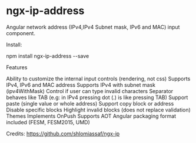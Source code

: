 # ngx-ip-address
Angular network address (IPv4,IPv4 Subnet mask, IPv6 and MAC) input component.

Install:

npm install ngx-ip-address --save

Features

Ability to customize the internal input controls (rendering, not css)
Supports IPv4, IPv6 and MAC address
Supports IPv4 with subnet mask (ipv4WithMask)
Control if user can type invalid characters
Separator behaves like TAB (e.g: in IPv4 pressing dot (.) is like pressing TAB)
Support paste (single value or whole address)
Support copy block or address
Disable specific blocks
Highlight invalid blocks (does not replace validation)
Themes
Implements OnPush
Supports AOT
Angular packaging format included (FESM, FESM2015, UMD)


Credits: https://github.com/shlomiassaf/ngx-ip

